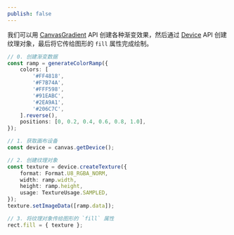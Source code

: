 ```yaml
---
publish: false
---
```


<script setup>
import Gradient from '../../components/Gradient.vue'
</script>

我们可以用 [CanvasGradient] API 创建各种渐变效果，然后通过 [Device] API 创建纹理对象，最后将它传给图形的 `fill` 属性完成绘制。

<Gradient />

```ts
// 0. 创建渐变数据
const ramp = generateColorRamp({
    colors: [
        '#FF4818',
        '#F7B74A',
        '#FFF598',
        '#91EABC',
        '#2EA9A1',
        '#206C7C',
    ].reverse(),
    positions: [0, 0.2, 0.4, 0.6, 0.8, 1.0],
});

// 1. 获取画布设备
const device = canvas.getDevice();

// 2. 创建纹理对象
const texture = device.createTexture({
    format: Format.U8_RGBA_NORM,
    width: ramp.width,
    height: ramp.height,
    usage: TextureUsage.SAMPLED,
});
texture.setImageData([ramp.data]);

// 3. 将纹理对象传给图形的 `fill` 属性
rect.fill = { texture };
```

[CanvasGradient]: https://developer.mozilla.org/en-US/docs/Web/API/CanvasGradient
[Device]: /zh/reference/canvas#getdevice
